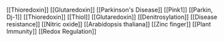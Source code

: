 [[Thioredoxin]]
[[Glutaredoxin]]
[[Parkinson's Disease]]
[[Pink1]]
[[Parkin, Dj-1]]
[[Thioredoxin]]
[[Thiol]]
[[Glutaredoxin]]
[[Denitrosylation]]
[[Disease resistance]]
[[Nitric oxide]]
[[Arabidopsis thaliana]]
[[Zinc finger]]
[[Plant Immunity]]
[[Redox Regulation]]
